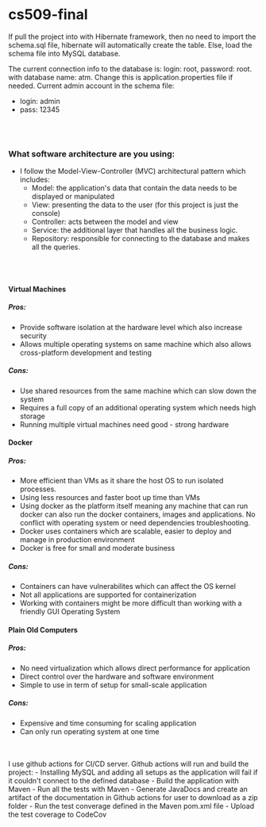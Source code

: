 # cs509-final

If pull the project into with Hibernate framework, then no need to import the schema.sql file, hibernate will automatically create the table.
Else, load the schema file into MySQL database.

The current connection info to the database is: login: root, password: root. with database name: atm. Change this is application.properties file if needed.
Current admin account in the schema file:
- login: admin
- pass: 12345

<br>
<br>

### What software architecture are you using:
- I follow the Model-View-Controller (MVC) architectural pattern which includes:
    - Model: the application's data that contain the data needs to be displayed or manipulated
    - View: presenting the data to the user (for this project is just the console)
    - Controller: acts between the model and view
    - Service: the additional layer that handles all the business logic.
    - Repository: responsible for connecting to the database and makes all the queries.

<br>
<br>
 
#### Virtual Machines
##### Pros:
- Provide software isolation at the hardware level which also increase security
- Allows multiple operating systems on same machine which also allows cross-platform development and testing
##### Cons:
- Use shared resources from the same machine which can slow down the system
- Requires a full copy of an additional operating system which needs high storage
- Running multiple virtual machines need good - strong hardware

#### Docker
##### Pros:
- More efficient than VMs as it share the host OS to run isolated processes.
- Using less resources and faster boot up time than VMs
- Using docker as the platform itself meaning any machine that can run docker can also run the docker containers, images and applications. No conflict with operating system or need dependencies troubleshooting.
- Docker uses containers which are scalable, easier to deploy and manage in production environment
- Docker is free for small and moderate business
##### Cons:
- Containers can have vulnerabilites which can affect the OS kernel
- Not all applications are supported for containerization
- Working with containers might be more difficult than working with a friendly GUI Operating System

#### Plain Old Computers
##### Pros:
- No need virtualization which allows direct performance for application
- Direct control over the hardware and software environment
- Simple to use in term of setup for small-scale application
##### Cons:
- Expensive and time consuming for scaling application
- Can only run operating system at one time

<br>
<br>
I use github actions for CI/CD server. Github actions will run and build the project:
- Installing MySQL and adding all setups as the application will fail if it couldn't connect to the defined database
- Build the application with Maven
- Run all the tests with Maven
- Generate JavaDocs and create an artifact of the documentation in Github actions for user to download as a zip folder
- Run the test converage defined in the Maven pom.xml file
- Upload the test coverage to CodeCov
